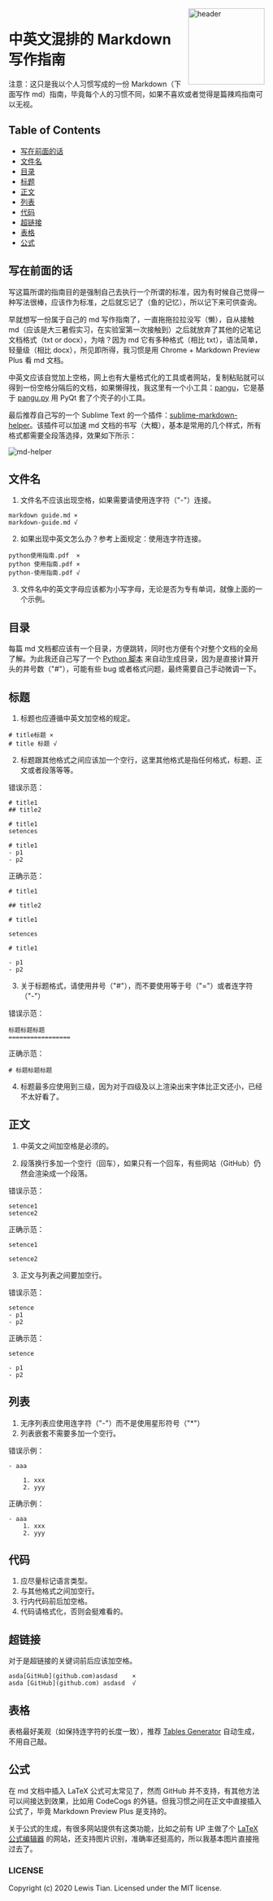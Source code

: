 <img src="images/header.png" alt="header" height="150" align="right"/>

# 中英文混排的 Markdown 写作指南

注意：这只是我以个人习惯写成的一份 Markdown（下面写作 md）指南，毕竟每个人的习惯不同，如果不喜欢或者觉得是篇辣鸡指南可以无视。

## Table of Contents
- [写在前面的话](#写在前面的话)
- [文件名](#文件名)
- [目录](#目录)
- [标题](#标题)
- [正文](#正文)
- [列表](#列表)
- [代码](#代码)
- [超链接](#超链接)
- [表格](#表格)
- [公式](#公式)

## 写在前面的话

写这篇所谓的指南目的是强制自己去执行一个所谓的标准，因为有时候自己觉得一种写法很棒，应该作为标准，之后就忘记了（鱼的记忆），所以记下来可供查询。

早就想写一份属于自己的 md 写作指南了，一直拖拖拉拉没写（懒），自从接触 md（应该是大三暑假实习，在实验室第一次接触到）之后就放弃了其他的记笔记文档格式（txt or docx），为啥？因为 md 它有多种格式（相比 txt），语法简单，轻量级（相比 docx），所见即所得，我习惯是用 Chrome + Markdown Preview Plus 看 md 文档。

中英文应该自觉加上空格，网上也有大量格式化的工具或者网站，复制粘贴就可以得到一份空格分隔后的文档，如果懒得找，我这里有一个小工具：[pangu](https://github.com/taseikyo/PyQt5-Apps#pangu)，它是基于 [pangu.py](https://github.com/vinta/pangu.py) 用 PyQt 套了个壳子的小工具。

最后推荐自己写的一个 Sublime Text 的一个插件：[sublime-markdown-helper](sublime-markdown-helper.7z)。该插件可以加速 md 文档的书写（大概），基本是常用的几个样式，所有格式都需要全段落选择，效果如下所示：

![md-helper](images/sublime-markdown-helper.gif "sublime-markdown-helper")

## 文件名

1. 文件名不应该出现空格，如果需要请使用连字符（"-"）连接。

```
markdown guide.md ×
markdown-guide.md √
```

2. 如果出现中英文怎么办？参考上面规定：使用连字符连接。

```
python使用指南.pdf  ×
python 使用指南.pdf ×
python-使用指南.pdf √
```

3. 文件名中的英文字母应该都为小写字母，无论是否为专有单词，就像上面的一个示例。

## 目录

每篇 md 文档都应该有一个目录，方便跳转，同时也方便有个对整个文档的全局了解。为此我还自己写了一个 [Python 脚本](auto_generate_toc.py) 来自动生成目录，因为是直接计算开头的井号数（"#"），可能有些 bug 或者格式问题，最终需要自己手动微调一下。

## 标题

1. 标题也应遵循中英文加空格的规定。

```
# title标题 ×
# title 标题 √
```

2. 标题跟其他格式之间应该加一个空行，这里其他格式是指任何格式，标题、正文或者段落等等。

错误示范：

```
# title1
## title2

# title1
setences

# title1
- p1
- p2
```

正确示范：

```
# title1

## title2

# title1

setences

# title1

- p1
- p2
```

3. 关于标题格式，请使用井号（"#"），而不要使用等于号（"="）或者连字符（"-"）

错误示范：

```
标题标题标题
=================
```

正确示范：

```
# 标题标题标题
```

4. 标题最多应使用到三级，因为对于四级及以上渲染出来字体比正文还小，已经不太好看了。

## 正文

1. 中英文之间加空格是必须的。

2. 段落换行多加一个空行（回车），如果只有一个回车，有些网站（GitHub）仍然会渲染成一个段落。

错误示范：

```
setence1
setence2
```

正确示范：

```
setence1

setence2
```

3. 正文与列表之间要加空行。

错误示范：

```
setence
- p1
- p2
```

正确示范：

```
setence

- p1
- p2
```

## 列表

1. 无序列表应使用连字符（"-"）而不是使用星形符号（"\*"）
2. 列表嵌套不需要多加一个空行。

错误示例：

```
- aaa

	1. xxx
	2. yyy
```

正确示例：

```
- aaa
	1. xxx
	2. yyy
```

## 代码

1. 应尽量标记语言类型。
2. 与其他格式之间加空行。
3. 行内代码前后加空格。
4. 代码请格式化，否则会挺难看的。

## 超链接

对于是超链接的关键词前后应该加空格。

```
asda[GitHub](github.com)asdasd    ×
asda [GitHub](github.com) asdasd  √
```

## 表格

表格最好美观（如保持连字符的长度一致），推荐 [Tables Generator](https://www.tablesgenerator.com/markdown_tables) 自动生成，不用自己敲。

## 公式

在 md 文档中插入 LaTeX 公式可太常见了，然而 GitHub 并不支持，有其他方法可以间接达到效果，比如用 CodeCogs 的外链。但我习惯之间在正文中直接插入公式了，毕竟 Markdown Preview Plus 是支持的。

关于公式的生成，有很多网站提供有这类功能，比如之前有 UP 主做了个 [LaTeX 公式编辑器](https://latexlive.com/) 的网站，还支持图片识别，准确率还挺高的，所以我基本图片直接拖过去了。

### LICENSE

Copyright (c) 2020 Lewis Tian. Licensed under the MIT license.